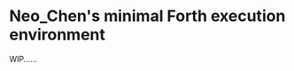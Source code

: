 Neo_Chen's minimal Forth execution environment
==============================================

WIP......
